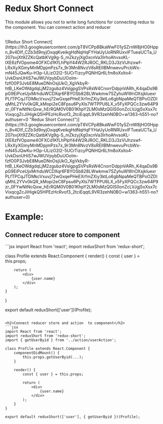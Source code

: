 <h1>Redux Short Connect</h1>

<p>This module allows you not to write long functions for connecting redux to the component. You can connect action and reducer</p>

<br/>
![Redux Short Connect](https://lh3.googleusercontent.com/pT8VCPp8BkaWwF01ySZrnW8jHO0Hppn_8v4DIf_CZb3d9nyjOxqqKveikgHdNqHqFYHaUyUoRNRUxvIFTueaUCTa_U207svjXt9ZZKcQatbKVg9g-S_mZkzyjXg0xcnVa3IrhoAhvsoKL-IXE6zfVOpsme4OFXCd1KfLhPlpY44W2RJROC_RKLD3J3zVlJhzxwf-LRxXyXGmyMnMDpjmPzs7x_9r3Mn8NvzV8sREIIBMnwevuPrcbWx-mN45JQwKu-H3p-ULizO2I2-5UCrTizcyPQNHQr6Lfm8oXslto4-UvkDsnUHiS7wJWUVpybDuUOoIm-fzfO0P3JvbE8MueDNnOsjUkO_XgVkbyR-htB_LKeOWdgdqLjM2zgubz4VslgpgSVPsRsW4CnorrDdpjnVARh_K4qaDs9BpG9EiPceUjxMrhduWCDXqr6FBYOSb828LWwkmw7SZyhuWWnOXsjkluexrPLfTPCqJTDMkcVxuvj72wGxqePHeEXrfmZXiy3ktLo6gbNpaMeQTBPoOZDIqMhL2YVv0kQR_kMopi2eC8Fpsu6PyXls7WTPPU6LX_v5FyXPQCc3zw64P9zr_0FYwNtNcQxw_hErRQM0V0B01KhpY2LM0sMzQGIS0onZcLVJgj5xXsx7cVixqcgZcJiHigkQ5HPEzHcRvof3_2tciEqqtL9VR3zehN0BO=w1363-h551-no?authuser=0 "Redux Short Connect")](https://lh3.googleusercontent.com/pT8VCPp8BkaWwF01ySZrnW8jHO0Hppn_8v4DIf_CZb3d9nyjOxqqKveikgHdNqHqFYHaUyUoRNRUxvIFTueaUCTa_U207svjXt9ZZKcQatbKVg9g-S_mZkzyjXg0xcnVa3IrhoAhvsoKL-IXE6zfVOpsme4OFXCd1KfLhPlpY44W2RJROC_RKLD3J3zVlJhzxwf-LRxXyXGmyMnMDpjmPzs7x_9r3Mn8NvzV8sREIIBMnwevuPrcbWx-mN45JQwKu-H3p-ULizO2I2-5UCrTizcyPQNHQr6Lfm8oXslto4-UvkDsnUHiS7wJWUVpybDuUOoIm-fzfO0P3JvbE8MueDNnOsjUkO_XgVkbyR-htB_LKeOWdgdqLjM2zgubz4VslgpgSVPsRsW4CnorrDdpjnVARh_K4qaDs9BpG9EiPceUjxMrhduWCDXqr6FBYOSb828LWwkmw7SZyhuWWnOXsjkluexrPLfTPCqJTDMkcVxuvj72wGxqePHeEXrfmZXiy3ktLo6gbNpaMeQTBPoOZDIqMhL2YVv0kQR_kMopi2eC8Fpsu6PyXls7WTPPU6LX_v5FyXPQCc3zw64P9zr_0FYwNtNcQxw_hErRQM0V0B01KhpY2LM0sMzQGIS0onZcLVJgj5xXsx7cVixqcgZcJiHigkQ5HPEzHcRvof3_2tciEqqtL9VR3zehN0BO=w1363-h551-no?authuser=0)
<br/>

# Example:


<h2>Connect reducer store to component</h2>
```jsx
import React from 'react';
import reduxShort from 'redux-short';

class Profile extends React.Component {
	render() {
		const { user } = this.props;

		return (
			<div>
				{user.name}
			</div>
		);
	}
}

export default reduxShort(['user'])(Profile);
```

<h2>Connect reducer store and action  to component</h2>
```jsx
import React from 'react';
import reduxShort from 'redux-short';
import { getUserByid } from '../action/userAction';

class Profile extends React.Component {
	componentDidMount() {
		this.props.getUserByid(...);
	}
	
	render() {
		const { user } = this.props;

		return (
			<div>
				{user.name}
			</div>
		);
	}
}

export default reduxShort(['user'], { getUserByid })(Profile);
```